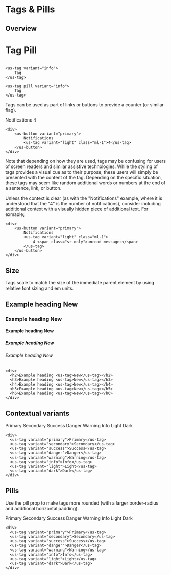 # Tags & Pills

## Overview

<h1>
    <us-tag class="mt-1 mb-1" variant="info">Tag</us-tag>
    <us-tag class="mt-1 mb-1" pill variant="info">Pill</us-tag>
</h1>

```vue

<us-tag variant="info">
    Tag
</us-tag>

<us-tag pill variant="info">
    Tag
</us-tag>

```

Tags can be used as part of links or buttons to provide a counter (or similar flag).

<div class="mb-3">
    <us-button variant="primary">
        Notifications <us-tag variant="light" class="ml-1">4</us-tag>
    </us-button>
</div>

```vue
<div>
    <us-button variant="primary">
        Notifications 
        <us-tag variant="light" class="ml-1">4</us-tag>
    </us-button>
</div>
```

Note that depending on how they are used, tags may be confusing for users of screen readers and similar assistive technologies. While the styling of tags provides a visual cue as to their purpose, these users will simply be presented with the content of the tag. Depending on the specific situation, these tags may seem like random additional words or numbers at the end of a sentence, link, or button.

Unless the context is clear (as with the "Notifications" example, where it is understood that the "4" is the number of notifications), consider including additional context with a visually hidden piece of additional text. For exmaple;

```vue
<div>
    <us-button variant="primary">
        Notifications 
        <us-tag variant="light" class="ml-1">
            4 <span class="sr-only">unread messages</span>
        </us-tag>
    </us-button>
</div>
```

## Size

Tags scale to match the size of the immediate parent element by using relative font sizing and em units.

<div>
  <h2 class="m-0" style="border:none">Example heading <us-tag>New</us-tag></h2>
  <h3 class="m-0">Example heading <us-tag>New</us-tag></h3>
  <h4 class="m-0">Example heading <us-tag>New</us-tag></h4>
  <h5 class="m-0">Example heading <us-tag>New</us-tag></h5>
  <h6 class="m-0 mb-4">Example heading <us-tag>New</us-tag></h6>
</div>


```vue
<div>
  <h2>Example heading <us-tag>New</us-tag></h2>
  <h3>Example heading <us-tag>New</us-tag></h3>
  <h4>Example heading <us-tag>New</us-tag></h4>
  <h5>Example heading <us-tag>New</us-tag></h5>
  <h6>Example heading <us-tag>New</us-tag></h6>
</div>
```

## Contextual variants

<div class="mt-2"> 
  <us-tag variant="primary">Primary</us-tag>
  <us-tag variant="secondary">Secondary</us-tag>
  <us-tag variant="success">Success</us-tag>
  <us-tag variant="danger">Danger</us-tag>
  <us-tag variant="warning">Warning</us-tag>
  <us-tag variant="info">Info</us-tag>
  <us-tag variant="light">Light</us-tag>
  <us-tag variant="dark">Dark</us-tag>
</div>

```vue
<div> 
  <us-tag variant="primary">Primary</us-tag>
  <us-tag variant="secondary">Secondary</us-tag>
  <us-tag variant="success">Success</us-tag>
  <us-tag variant="danger">Danger</us-tag>
  <us-tag variant="warning">Warning</us-tag>
  <us-tag variant="info">Info</us-tag>
  <us-tag variant="light">Light</us-tag>
  <us-tag variant="dark">Dark</us-tag>
</div>
```

## Pills

Use the pill prop to make tags more rounded (with a larger border-radius and additional horizontal padding).

<div class="mt-2"> 
  <us-tag pill variant="primary">Primary</us-tag>
  <us-tag pill variant="secondary">Secondary</us-tag>
  <us-tag pill variant="success">Success</us-tag>
  <us-tag pill variant="danger">Danger</us-tag>
  <us-tag pill variant="warning">Warning</us-tag>
  <us-tag pill variant="info">Info</us-tag>
  <us-tag pill variant="light">Light</us-tag>
  <us-tag pill variant="dark">Dark</us-tag>
</div>

```vue
<div> 
  <us-tag variant="primary">Primary</us-tag>
  <us-tag variant="secondary">Secondary</us-tag>
  <us-tag variant="success">Success</us-tag>
  <us-tag variant="danger">Danger</us-tag>
  <us-tag variant="warning">Warning</us-tag>
  <us-tag variant="info">Info</us-tag>
  <us-tag variant="light">Light</us-tag>
  <us-tag variant="dark">Dark</us-tag>
</div>
```

<script>
export default {
    data() {
        return {
            variants: [
                'primary',
                'secondary',
                'success',
                'warning',
                'info',
                'danger',
                'dark',
                'light',
                //'transparent',
                'white',
                'black'
            ]
        };
    }
}
</script>